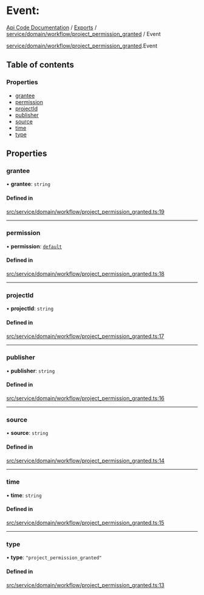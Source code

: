 # Event: 
 
[Api Code Documentation](../README.md) / [Exports](../modules.md) / [service/domain/workflow/project\_permission\_granted](../modules/service_domain_workflow_project_permission_granted.md) / Event

[service/domain/workflow/project_permission_granted](../modules/service_domain_workflow_project_permission_granted.md).Event

## Table of contents

### Properties

- [grantee](service_domain_workflow_project_permission_granted.Event.md#grantee)
- [permission](service_domain_workflow_project_permission_granted.Event.md#permission)
- [projectId](service_domain_workflow_project_permission_granted.Event.md#projectid)
- [publisher](service_domain_workflow_project_permission_granted.Event.md#publisher)
- [source](service_domain_workflow_project_permission_granted.Event.md#source)
- [time](service_domain_workflow_project_permission_granted.Event.md#time)
- [type](service_domain_workflow_project_permission_granted.Event.md#type)

## Properties

### grantee

• **grantee**: `string`

#### Defined in

[src/service/domain/workflow/project_permission_granted.ts:19](https://github.com/openkfw/TruBudget/blob/b9aaff0/api/src/service/domain/workflow/project_permission_granted.ts#L19)

___

### permission

• **permission**: [`default`](../modules/authz_intents.md#default)

#### Defined in

[src/service/domain/workflow/project_permission_granted.ts:18](https://github.com/openkfw/TruBudget/blob/b9aaff0/api/src/service/domain/workflow/project_permission_granted.ts#L18)

___

### projectId

• **projectId**: `string`

#### Defined in

[src/service/domain/workflow/project_permission_granted.ts:17](https://github.com/openkfw/TruBudget/blob/b9aaff0/api/src/service/domain/workflow/project_permission_granted.ts#L17)

___

### publisher

• **publisher**: `string`

#### Defined in

[src/service/domain/workflow/project_permission_granted.ts:16](https://github.com/openkfw/TruBudget/blob/b9aaff0/api/src/service/domain/workflow/project_permission_granted.ts#L16)

___

### source

• **source**: `string`

#### Defined in

[src/service/domain/workflow/project_permission_granted.ts:14](https://github.com/openkfw/TruBudget/blob/b9aaff0/api/src/service/domain/workflow/project_permission_granted.ts#L14)

___

### time

• **time**: `string`

#### Defined in

[src/service/domain/workflow/project_permission_granted.ts:15](https://github.com/openkfw/TruBudget/blob/b9aaff0/api/src/service/domain/workflow/project_permission_granted.ts#L15)

___

### type

• **type**: ``"project_permission_granted"``

#### Defined in

[src/service/domain/workflow/project_permission_granted.ts:13](https://github.com/openkfw/TruBudget/blob/b9aaff0/api/src/service/domain/workflow/project_permission_granted.ts#L13)
